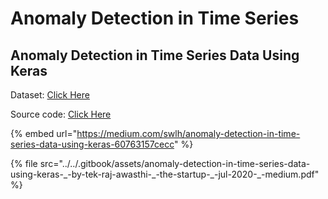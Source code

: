 # Anomaly Detection in Time Series

## Anomaly Detection in Time Series Data Using Keras <a id="0123"></a>

Dataset: [Click Here](https://www.kaggle.com/pdquant/sp500-daily-19862018)

Source code: [Click Here](https://github.com/Tekraj15/Anomaly-Detection-in-Time-Series-Data)

{% embed url="https://medium.com/swlh/anomaly-detection-in-time-series-data-using-keras-60763157cecc" %}

{% file src="../../.gitbook/assets/anomaly-detection-in-time-series-data-using-keras-\_-by-tek-raj-awasthi-\_-the-startup-\_-jul-2020-\_-medium.pdf" %}

